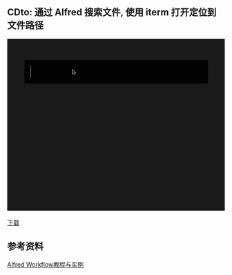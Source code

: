 ## CDto: 通过 Alfred 搜索文件, 使用 iterm 打开定位到文件路径


![](../pic/CDto/CDto.gif)

[下载](https://github.com/qbosen/Alfred-WorkFlow/blob/master/CDto/CD.alfredworkflow)

## 参考资料
[Alfred Workflow教程与实例](https://github.com/stidio/Alfred-Workflow)

